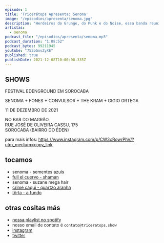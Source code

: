 ```yaml
---
episode: 1
title: 'Tricerátops Apresenta: Senoma'
image: "/episodios/apresenta/senoma.jpg"
description: "Herdeiros do Grunge, do Punk e do Noise, essa banda reuniu gente de São Paulo e Sorocaba e fez muito barulho, germinando bandas e projetos distintos. Hoje conheceremos um pouco mais da banda Senoma, na primeira edição do Tricerátops Apresenta, com a própria banda falando um pouco sobre a história e outros projetos."
artistas:
  - senoma
podcast_file: "/episodios/apresenta/senoma.mp3"
podcast_duration: "1:08:52"
podcast_bytes: 99211945
youtube: "752oGxvZyXE"
published: true
publishDate: 2021-12-08T10:00:00.335Z
---
```


## SHOWS
FESTIVAL EDENGROUND EM SOROCABA

SENOMA + FONES + CONVULSOR + THE KRAM + GIGIO ORTEGA

11 DE DEZEMBRO DE 2021

NO BAR DO MAGRÃO \
RUE JOSÉ DE OLIVEIRA CASSU, 175 \
SOROCABA (BAIRRO DO ÉDEN)

para mais infos: https://www.instagram.com/p/CW3cRowrPhV/?utm_medium=copy_link

## tocamos
* senoma - sementes azuis
* [full el cuervo - shaman](https://www.youtube.com/watch?v=qR7I7usbLrE)
* senoma - suzane mega hair
* [crime caqui - quartzo aranha](https://www.youtube.com/watch?v=JCFO9JKTfjc)
* [tôrta - a fundo](https://www.youtube.com/watch?v=HIWAqMmmSfQ)

## otras cositas más
* [nossa playlist no spotify](https://open.spotify.com/playlist/0UiztKuga6LmTAxWTsUQdw?si=fb96026bc1994d90)
* nosso email de contato é `contato@triceratops.show`
* [instagram](https://www.instagram.com/triceratops.show/)
* [twitter](https://twitter.com/TriceratopsShow/)
